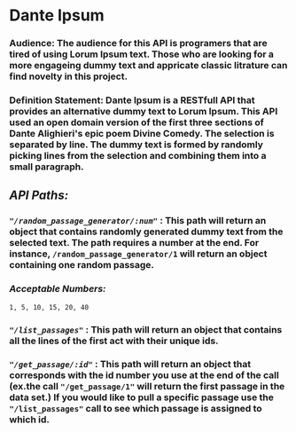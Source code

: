 # **Dante Ipsum**

### **Audience:** The audience for this API is programers that are tired of using Lorum Ipsum text. Those who are looking for a more engageing dummy text and appricate classic litrature can find novelty in this project.


### **Definition Statement**: Dante Ipsum is a RESTfull API that provides an alternative dummy text to Lorum Ipsum. This API used an open domain version of the first three sections of  Dante Alighieri's epic poem Divine Comedy. The selection is separated by line. The dummy text is formed by randomly picking lines from the selection and combining them into a small paragraph.


## *API Paths:*

### *```"/random_passage_generator/:num"```*  : This path will return an object that contains randomly generated dummy text from the selected text. The path requires a number at the end. For instance,  ```/random_passage_generator/1```  will return an object containing one random passage.

### *Acceptable Numbers:*
  ```1, 5, 10, 15, 20, 40```

### *```"/list_passages"```* : This path will return an object that contains all the lines of the first act with their unique ids.

### *```"/get_passage/:id"```* : This path will return an object that corresponds with the id number you use at the end of the call (ex.the call ```"/get_passage/1"``` will return the first passage in the data set.) If you would like to pull a specific passage use the ```"/list_passages"``` call to see which passage is assigned to which id.
